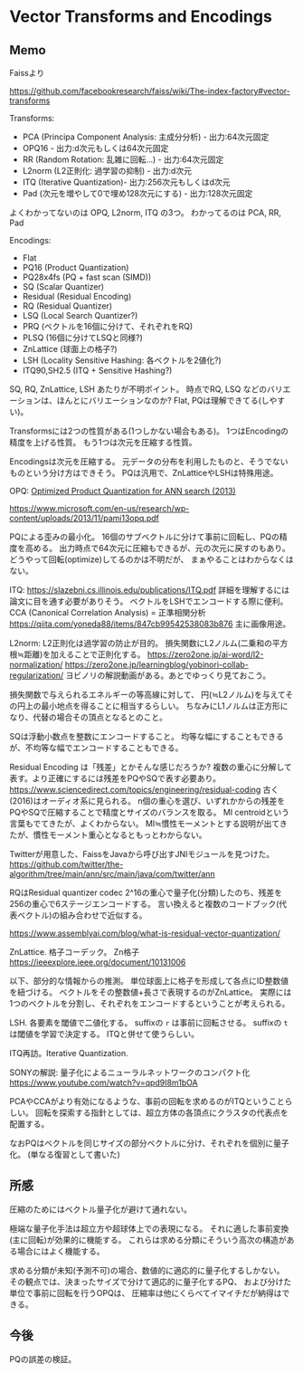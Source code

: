 # Vector Transforms and Encodings

## Memo

Faissより

<https://github.com/facebookresearch/faiss/wiki/The-index-factory#vector-transforms>

Transforms:

*   PCA (Principa Component Analysis: 主成分分析) - 出力:64次元固定
*   OPQ16 - 出力:d次元もしくは64次元固定
*   RR (Random Rotation: 乱雑に回転…) - 出力:64次元固定
*   L2norm (L2正則化: 過学習の抑制) - 出力:d次元
*   ITQ (Iterative Quantization)- 出力:256次元もしくはd次元
*   Pad (次元を増やして0で埋め128次元にする) - 出力:128次元固定

よくわかってないのは OPQ, L2norm, ITQ の3つ。
わかってるのは PCA, RR, Pad

Encodings:

*   Flat
*   PQ16 (Product Quantization)
*   PQ28x4fs (PQ + fast scan (SIMD))
*   SQ (Scalar Quantizer)
*   Residual (Residual Encoding)
*   RQ (Residual Quantizer)
*   LSQ (Local Search Quantizer?)
*   PRQ (ベクトルを16個に分けて、それぞれをRQ)
*   PLSQ (16個に分けてLSQと同様?)
*   ZnLattice (球面上の格子?)
*   LSH (Locality Sensitive Hashing: 各ベクトルを2値化?)
*   ITQ90,SH2.5 (ITQ + Sensitive Hashing?)

SQ, RQ, ZnLattice, LSH あたりが不明ポイント。
時点でRQ, LSQ などのバリエーションは、ほんとにバリエーションなのか?
Flat, PQは理解できてる(しやすい)。

Transformsには2つの性質がある(1つしかない場合もある)。
1つはEncodingの精度を上げる性質。
もう1つは次元を圧縮する性質。

Encodingsは次元を圧縮する。
元データの分布を利用したものと、そうでないものという分け方はできそう。
PQは汎用で、ZnLatticeやLSHは特殊用途。

OPQ: [Optimized Product Quantization for ANN search (2013)](https://ieeexplore.ieee.org/document/6619223)

<https://www.microsoft.com/en-us/research/wp-content/uploads/2013/11/pami13opq.pdf>

PQによる歪みの最小化。
16個のサブベクトルに分けて事前に回転し、PQの精度を高める。
出力時点で64次元に圧縮もできるが、元の次元に戻すのもあり。
どうやって回転(optimize)してるのかは不明だが、
まぁやることはわからなくはない。

ITQ: <https://slazebni.cs.illinois.edu/publications/ITQ.pdf>
詳細を理解するには論文に目を通す必要がありそう。
ベクトルをLSHでエンコードする際に便利。
CCA (Canonical Correlation Analysis) = 正準相関分析
<https://qiita.com/yoneda88/items/847cb99542538083b876>
主に画像用途。

L2norm: L2正則化は過学習の防止が目的。
損失関数にL2ノルム(二乗和の平方根≒距離)を加えることで正則化する。
<https://zero2one.jp/ai-word/l2-normalization/>
<https://zero2one.jp/learningblog/yobinori-collab-regularization/>
ヨビノリの解説動画がある。あとでゆっくり見ておこう。

損失関数で与えられるエネルギーの等高線に対して、
円(≒L2ノルム)を与えてその円上の最小地点を得ることに相当するらしい。
ちなみにL1ノルムは正方形になり、代替の場合その頂点となるとのこと。

SQは浮動小数点を整数にエンコードすること。
均等な幅にすることもできるが、不均等な幅でエンコードすることもできる。

Residual Encoding は「残差」とかそんな感じだろうか?
複数の重心に分解して表す。より正確にするには残差をPQやSQで表す必要あり。
<https://www.sciencedirect.com/topics/engineering/residual-coding>
古く(2016)はオーディオ系に見られる。
n個の重心を選び、いずれかからの残差をPQやSQで圧縮することで精度とサイズのバランスを取る。
MI centroidという言葉もでてきたが、よくわからない。
MI≒慣性モーメントとする説明が出てきたが、慣性モーメント重心となるともっとわからない。

Twitterが用意した、FaissをJavaから呼び出すJNIモジュールを見つけた。
<https://github.com/twitter/the-algorithm/tree/main/ann/src/main/java/com/twitter/ann>

RQはResidual quantizer codec
2^16の重心で量子化(分類)したのち、残差を256の重心で6ステージエンコードする。
言い換えると複数のコードブック(代表ベクトル)の組み合わせで近似する。

<https://www.assemblyai.com/blog/what-is-residual-vector-quantization/>

ZnLattice. 格子コーデック。
Zn格子 <https://ieeexplore.ieee.org/document/10131006>

以下、部分的な情報からの推測。
単位球面上に格子を形成して各点にID整数値を紐づける。
ベクトルをその整数値+長さで表現するのがZnLattice。
実際には1つのベクトルを分割し、それぞれをエンコードするということが考えられる。

LSH.
各要素を閾値で二値化する。
suffixの `r` は事前に回転させる。
suffixの `t` は閾値を学習で決定する。
ITQと併せて使うらしい。

ITQ再訪。Iterative Quantization.

SONYの解説: 量子化によるニューラルネットワークのコンパクト化
<https://www.youtube.com/watch?v=qpd9I8m1bOA>

PCAやCCAがより有効になるような、事前の回転を求めるのがITQということらしい。
回転を探索する指針としては、超立方体の各頂点にクラスタの代表点を配置する。

なおPQはベクトルを同じサイズの部分ベクトルに分け、それぞれを個別に量子化。
(単なる復習として書いた)

## 所感

圧縮のためにはベクトル量子化が避けて通れない。

極端な量子化手法は超立方や超球体上での表現になる。
それに適した事前変換(主に回転)が効果的に機能する。
これらは求める分類にそういう高次の構造がある場合にはよく機能する。

求める分類が未知(予測不可)の場合、数値的に適応的に量子化するしかない。
その観点では、決まったサイズで分けて適応的に量子化するPQ、
および分けた単位で事前に回転を行うOPQは、
圧縮率は他にくらべてイマイチだが納得はできる。

## 今後

PQの誤差の検証。
